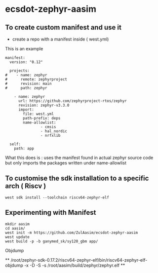 # ecsdot-zephyr-aasim



## To create custom manifest and use it 

- create a repo with a manifest inside ( west.yml)

This is an example
```
manifest:
  version: "0.12"

  projects:
#    - name: zephyr
#      remote: zephyrproject
#      revision: main
#      path: zephyr

    - name: zephyr
      url: https://github.com/zephyrproject-rtos/zephyr
      revision: zephyr-v3.3.0
      import:
        file: west.yml
        path-prefix: deps
        name-allowlist:
                - cmsis
                - hal_nordic
                - nrfxlib

  self:
    path: app

```

What this does is : uses the manifest found in actual zephyr source code but only
imports the packages written under name-allowlist



## To customise the sdk installation to a specific arch ( Riscv )

```
west sdk install --toolchain riscv64-zephyr-elf
```

## Experimenting with Manifest
```
mkdir aasim
cd aasim/
west init -m https://github.com/ZulAasim/ecsdot-zephyr-aasim
west update
west build -p -b ganymed_sk/sy120_gbm app/
```


Objdump

**  /root/zephyr-sdk-0.17.2/riscv64-zephyr-elf/bin/riscv64-zephyr-elf-objdump -x -D -S -s   /root/aasim/build/zephyr/zephyr.elf **

